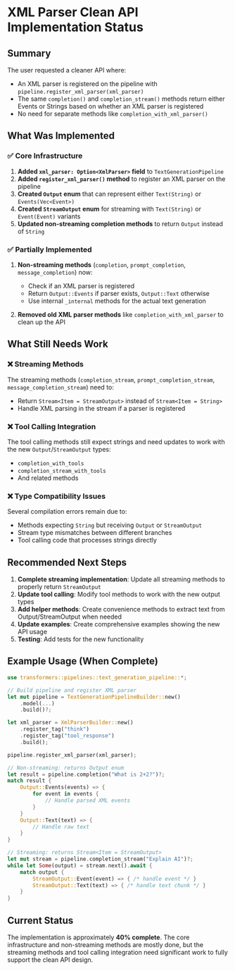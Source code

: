 # XML Parser Clean API Implementation Status

## Summary

The user requested a cleaner API where:
- An XML parser is registered on the pipeline with `pipeline.register_xml_parser(xml_parser)`
- The same `completion()` and `completion_stream()` methods return either Events or Strings based on whether an XML parser is registered
- No need for separate methods like `completion_with_xml_parser()`

## What Was Implemented

### ✅ Core Infrastructure
1. **Added `xml_parser: Option<XmlParser>` field** to `TextGenerationPipeline`
2. **Added `register_xml_parser()` method** to register an XML parser on the pipeline
3. **Created `Output` enum** that can represent either `Text(String)` or `Events(Vec<Event>)`
4. **Created `StreamOutput` enum** for streaming with `Text(String)` or `Event(Event)` variants
5. **Updated non-streaming completion methods** to return `Output` instead of `String`

### ✅ Partially Implemented
1. **Non-streaming methods** (`completion`, `prompt_completion`, `message_completion`) now:
   - Check if an XML parser is registered
   - Return `Output::Events` if parser exists, `Output::Text` otherwise
   - Use internal `_internal` methods for the actual text generation

2. **Removed old XML parser methods** like `completion_with_xml_parser` to clean up the API

## What Still Needs Work

### ❌ Streaming Methods
The streaming methods (`completion_stream`, `prompt_completion_stream`, `message_completion_stream`) need to:
- Return `Stream<Item = StreamOutput>` instead of `Stream<Item = String>`
- Handle XML parsing in the stream if a parser is registered

### ❌ Tool Calling Integration
The tool calling methods still expect strings and need updates to work with the new `Output`/`StreamOutput` types:
- `completion_with_tools` 
- `completion_stream_with_tools`
- And related methods

### ❌ Type Compatibility Issues
Several compilation errors remain due to:
- Methods expecting `String` but receiving `Output` or `StreamOutput`
- Stream type mismatches between different branches
- Tool calling code that processes strings directly

## Recommended Next Steps

1. **Complete streaming implementation**: Update all streaming methods to properly return `StreamOutput`
2. **Update tool calling**: Modify tool methods to work with the new output types
3. **Add helper methods**: Create convenience methods to extract text from Output/StreamOutput when needed
4. **Update examples**: Create comprehensive examples showing the new API usage
5. **Testing**: Add tests for the new functionality

## Example Usage (When Complete)

```rust
use transformers::pipelines::text_generation_pipeline::*;

// Build pipeline and register XML parser
let mut pipeline = TextGenerationPipelineBuilder::new()
    .model(...) 
    .build()?;

let xml_parser = XmlParserBuilder::new()
    .register_tag("think")
    .register_tag("tool_response")
    .build();

pipeline.register_xml_parser(xml_parser);

// Non-streaming: returns Output enum
let result = pipeline.completion("What is 2+2?")?;
match result {
    Output::Events(events) => {
        for event in events {
            // Handle parsed XML events
        }
    }
    Output::Text(text) => {
        // Handle raw text
    }
}

// Streaming: returns Stream<Item = StreamOutput>
let mut stream = pipeline.completion_stream("Explain AI")?;
while let Some(output) = stream.next().await {
    match output {
        StreamOutput::Event(event) => { /* handle event */ }
        StreamOutput::Text(text) => { /* handle text chunk */ }
    }
}
```

## Current Status

The implementation is approximately **40% complete**. The core infrastructure and non-streaming methods are mostly done, but the streaming methods and tool calling integration need significant work to fully support the clean API design.